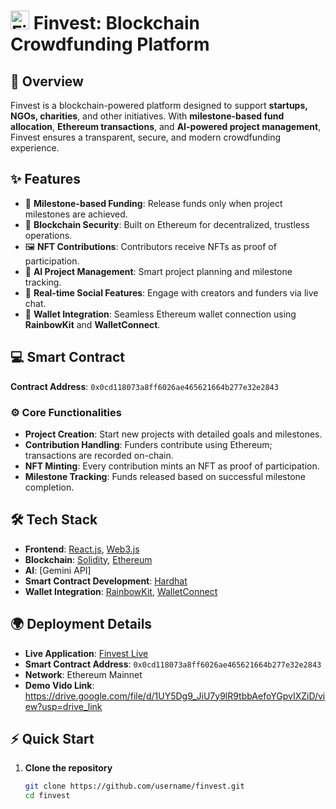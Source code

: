 #  <img src="https://res.cloudinary.com/djoebsejh/image/upload/v1721187808/srktgdcijec0zqmlgvbh.png" alt="Finvest Logo" width="30" /> **Finvest: Blockchain Crowdfunding Platform**  

## 🌟 **Overview**
Finvest is a blockchain-powered platform designed to support **startups, NGOs, charities**, and other initiatives. With **milestone-based fund allocation**, **Ethereum transactions**, and **AI-powered project management**, Finvest ensures a transparent, secure, and modern crowdfunding experience. 

## ✨ **Features**
- 🔑 **Milestone-based Funding**: Release funds only when project milestones are achieved.
- 🔐 **Blockchain Security**: Built on Ethereum for decentralized, trustless operations.
- 🖼️ **NFT Contributions**: Contributors receive NFTs as proof of participation.
- 🤖 **AI Project Management**: Smart project planning and milestone tracking.
- 💬 **Real-time Social Features**: Engage with creators and funders via live chat.
- 🔗 **Wallet Integration**: Seamless Ethereum wallet connection using **RainbowKit** and **WalletConnect**.

## 💻 **Smart Contract**
**Contract Address**: `0x0cd118073a8ff6026ae465621664b277e32e2843`

### ⚙️ **Core Functionalities**
- **Project Creation**: Start new projects with detailed goals and milestones.
- **Contribution Handling**: Funders contribute using Ethereum; transactions are recorded on-chain.
- **NFT Minting**: Every contribution mints an NFT as proof of participation.
- **Milestone Tracking**: Funds released based on successful milestone completion.

## 🛠️ **Tech Stack**
- **Frontend**: [React.js](https://reactjs.org), [Web3.js](https://web3js.readthedocs.io)
- **Blockchain**: [Solidity](https://soliditylang.org), [Ethereum](https://ethereum.org)
- **AI**: [Gemini API]
- **Smart Contract Development**: [Hardhat](https://hardhat.org)
- **Wallet Integration**: [RainbowKit](https://rainbowkit.com), [WalletConnect](https://walletconnect.com)

## 🌍 **Deployment Details**
- **Live Application**: [Finvest Live](https://finvest-2.vercel.app)
- **Smart Contract Address**: `0x0cd118073a8ff6026ae465621664b277e32e2843`
- **Network**: Ethereum Mainnet
- **Demo Vido Link**: https://drive.google.com/file/d/1UY5Dg9_JiU7y9lR9tbbAefoYGpvIXZiD/view?usp=drive_link
## ⚡ **Quick Start**

1. **Clone the repository**  
   ```bash
   git clone https://github.com/username/finvest.git
   cd finvest
